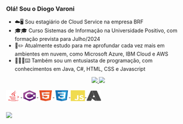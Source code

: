 
### Olá! Sou o Diogo Varoni
- ☁️🖥️  Sou estagiário de Cloud Service na empresa BRF
- 🎓🎓  Curso Sistemas de Informação na Universidade Positivo, com formação prevista para Julho/2024
- 📒✏️  Atualmente estudo para me aprofundar cada vez mais em ambientes em nuvem, como Microsoft Azure, IBM Cloud e AWS
- 🧑🏻‍💻⌨️  Também sou um entusiasta de programação, com conhecimentos em Java, C#, HTML, CSS e Javascript

<div align="center">
  <a href="https://github.com/diogovaroni">
  <img height="180em" src="https://github-readme-stats.vercel.app/api?username=diogovaroni&show_icons=true&theme=dracula&include_all_commits=true&count_private=true"/>
  <img height="180em" src="https://github-readme-stats.vercel.app/api/top-langs/?username=diogovaroni&layout=compact&langs_count=7&theme=dracula"/>
</div>

<div style="display: inline_block"><br>
  <img align="center" alt="Diogo-Java" height="30" width="40" src="https://raw.githubusercontent.com/devicons/devicon/master/icons/java/java-plain.svg">
  <img align="center" alt="Diogo-Csharp" height="30" width="40" src="https://raw.githubusercontent.com/devicons/devicon/master/icons/csharp/csharp-original.svg">
  <img align="center" alt="Diogo-HTML" height="30" width="40" src="https://raw.githubusercontent.com/devicons/devicon/master/icons/html5/html5-original.svg">
  <img align="center" alt="Diogo-CSS" height="30" width="40" src="https://raw.githubusercontent.com/devicons/devicon/master/icons/css3/css3-original.svg">
  <img align="center" alt="Diogo-Js" height="30" width="40" src="https://raw.githubusercontent.com/devicons/devicon/master/icons/javascript/javascript-plain.svg">
  <img align="center" alt="Diogo-azure" height="30" width="40" src="https://raw.githubusercontent.com/devicons/devicon/master/icons/azure/azure-plain.svg">
</div>

  ##
  
<div> 
  <a href="https://www.linkedin.com/in/diogo-varoni-7b235611a" target="_blank"><img src="https://img.shields.io/badge/-LinkedIn-%230077B5?style=for-the-badge&logo=linkedin&logoColor=white" target="_blank"></a>
</div>


<!--
**diogovaroni/diogovaroni** is a ✨ _special_ ✨ repository because its `README.md` (this file) appears on your GitHub profile.

Here are some ideas to get you started:

- 🔭 I’m currently working on ...
- 🌱 I’m currently learning ...
- 👯 I’m looking to collaborate on ...
- 🤔 I’m looking for help with ...
- 💬 Ask me about ...
- 📫 How to reach me: ...
- 😄 Pronouns: ...
- ⚡ Fun fact: ...
-->
